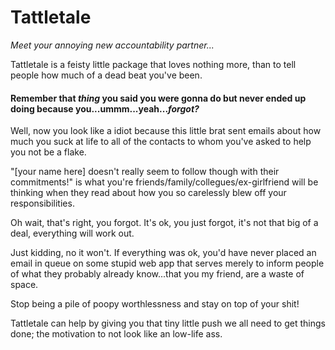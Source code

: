 Tattletale
==========
<i>Meet your annoying new accountability partner...</i>

<p>Tattletale is a feisty little package that loves nothing more, than to tell people how much of a dead beat you've been.

<h4>Remember that <i>thing</i> you said you were gonna do but never ended up doing because you...ummm...yeah...<i>forgot?</i></h4>

Well, now you look like a idiot because this little brat sent emails about how much you suck at life to all of the contacts to whom you've asked to help you not be a flake.

"[your name here] doesn't really seem to follow though with their commitments!" is what you're friends/family/collegues/ex-girlfriend will be thinking when they read about how you so carelessly blew off your responsibilities.

Oh wait, that's right, you forgot. It's ok, you just forgot, it's not that big of a deal, everything will work out.

Just kidding, no it won't. If everything was ok, you'd have never placed an email in queue on some stupid web app that serves merely to inform people of what they probably already know...that you my friend, are a waste of space.

Stop being a pile of poopy worthlessness and stay on top of your shit!

Tattletale can help by giving you that tiny little push we all need to get things done; the motivation to not look like an low-life ass.





